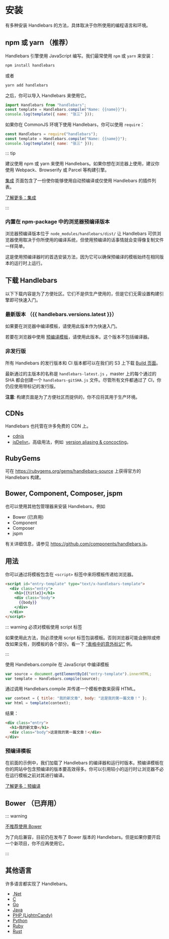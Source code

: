# 安装

<script setup>
import DownloadHandlebars from '../../../.vitepress/components/DownloadHandlebars.vue';
import { data as handlebars } from '../../../handlebars.data.js';
</script>

有多种安装 Handlebars 的方法，具体取决于你所使用的编程语言和环境。

## npm 或 yarn （推荐）

Handlebars 引擎使用 JavaScript 编写。我们最常使用 `npm` 或 `yarn` 来安装：

```bash
npm install handlebars
```

或者

```bash
yarn add handlebars
```

之后，你可以导入 Handlebars 来使用它。

```js
import Handlebars from "handlebars";
const template = Handlebars.compile("Name: {{name}}");
console.log(template({ name: "张三" }));
```

如果你在 CommonJS 环境下使用 Handlebars，你可以使用 `require`：

```js
const Handlebars = require("handlebars");
const template = Handlebars.compile("Name: {{name}}");
console.log(template({ name: "张三" }));
```

::: tip

建议使用 npm 或 yarn 来使用 Handlebars。如果你想在浏览器上使用，建议你使用 Webpack、Browserify 或 Parcel 等构建引擎。

[集成](integrations.md) 页面包含了一份使你能够使用自动预编译或仅使用 Handlebars 的插件列表。

[了解更多：集成](integrations.md)

:::

### 内置在 npm-package 中的浏览器预编译版本

浏览器预编译版本位于 `node_modules/handlebars/dist/`
让 Handlebars 可供浏览器使用取决于你所使用的编译系统，但使用预编译的话事情就会变得像复制文件一样简单。

这是使用预编译器时的首选安装方法，因为它可以确保预编译的模板始终在相同版本的运行时上运行。

## 下载 Handlebars

以下下载内容是为了方便社区。它们不是供生产使用的，但是它们无需设置构建引擎即可快速入门。

### 最新版本 （{{ handlebars.versions.latest }}）

<DownloadHandlebars>

如果要在浏览器中编译模板，请使用此版本作为快速入门。

</DownloadHandlebars>

<DownloadHandlebars :runtimeOnly="true">

若要在浏览器中使用 [预编译模板](precompilation.md)，请使用此版本。这个版本不包括编译器。

</DownloadHandlebars>

### 非发行版

所有 Handlebars 的发行版本和 CI 版本都可以在我们的 S3 上下载
[Build 页面](https://s3.amazonaws.com/builds.handlebarsjs.com/index.html)。

最新通过的主版本的名称是 `handlebars-latest.js` ，master 上的每个通过的 SHA 都会创建一个 `handlebars-gitSHA.js`
文件。尽管所有文件都通过了 CI，你仍应使用带标记的发行版。

**注意**: 构建页面是为了方便社区而提供的，你不应将其用于生产环境。

## CDNs

Handlebars 也托管在许多免费的 CDN 上。

- [cdnjs](https://cdnjs.com/libraries/handlebars.js)
- [jsDelivr](http://www.jsdelivr.com/#!handlebarsjs)。高级用法，例如  [version aliasing & concocting](https://github.com/jsdelivr/jsdelivr#usage)。

## RubyGems

可在 <https://rubygems.org/gems/handlebars-source> 上获得官方的 Handlebars 构建。

## Bower, Component, Composer, jspm

也可以使用其他包管理器来安装 Handlebars，例如

- Bower (已弃用)
- Component
- Composer
- jspm

有关详细信息，请参见 <https://github.com/components/handlebars.js>。

## 用法

你可以通过将模板包含在 `<script>` 标签中来将模板传递给浏览器。

```html
<script id="entry-template" type="text/x-handlebars-template">
  <div class="entry">
    <h1>{{title}}</h1>
    <div class="body">
      {{body}}
    </div>
  </div>
</script>
```

::: warning 必须对模板使用 script 标签

如果使用此方法，则必须使用 script 标签包装模板。否则浏览器可能会删除或修改如果没有，则模板的各个部分。看一下
[“表格中的意外标记”](https://html.spec.whatwg.org/multipage/parsing.html#unexpected-markup-in-tables) 例。

:::

使用 Handlebars.compile 在 JavaScript 中编译模板

```js
var source = document.getElementById("entry-template").innerHTML;
var template = Handlebars.compile(source);
```

通过调用 Handlebars.compile 并传递一个模板参数来获得 HTML。

```js
var context = { title: "我的新文章", body: "这是我的第一篇文章！" };
var html = template(context);
```

结果：

```html
<div class="entry">
  <h1>我的新文章</h1>
  <div class="body">这是我的第一篇文章！</div>
</div>
```

### 预编译模板

在前面的示例中，我们加载了 Handlebars 的编译器和运行时版本。预编译模板在你的网站中包含预编译的版本要高效得多。你可以引用较小的运行时让浏览器不必在运行模板之前对其进行编译。

[了解更多：预编译](precompilation.html)

## Bower （已弃用）

::: warning

[不推荐使用 Bower](https://bower.io/blog/2017/how-to-migrate-away-from-bower/)

为了向后兼容，目前仍在发布了 Bower 版本的 Handlebars。但是如果你要开启一个新项目，你不应再使用它。

:::

## 其他语言

许多语言都实现了 Handlebars。

- [.Net](https://github.com/Handlebars-Net/Handlebars.Net)
- [C](https://github.com/jbboehr/handlebars.c)
- [Go](https://github.com/aymerick/raymond)
- [Java](https://github.com/jknack/handlebars.java)
- [PHP (LightnCandy)](https://github.com/zordius/lightncandy)
- [Python](https://github.com/wbond/pybars3)
- [Ruby](https://github.com/cowboyd/handlebars.rb)
- [Rust](https://github.com/sunng87/handlebars-rust)
